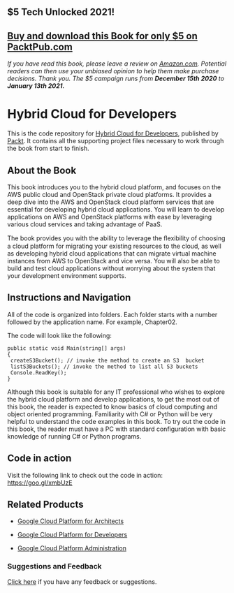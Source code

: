 ## $5 Tech Unlocked 2021!
[Buy and download this Book for only $5 on PacktPub.com](https://www.packtpub.com/product/hybrid-cloud-for-developers/9781788830874)
-----
*If you have read this book, please leave a review on [Amazon.com](https://www.amazon.com/gp/product/1788830873).     Potential readers can then use your unbiased opinion to help them make purchase decisions. Thank you. The $5 campaign         runs from __December 15th 2020__ to __January 13th 2021.__*

# Hybrid Cloud for Developers
This is the code repository for [Hybrid Cloud for Developers](https://www.packtpub.com/virtualization-and-cloud/hybrid-cloud-developers?utm_source=github&utm_medium=repository&utm_campaign=9781788830874), published by [Packt](https://www.packtpub.com/?utm_source=github). It contains all the supporting project files necessary to work through the book from start to finish.
## About the Book
This book introduces you to the hybrid cloud platform, and focuses on the AWS public cloud and OpenStack private cloud platforms. It provides a deep dive into the AWS and OpenStack cloud platform services that are essential for developing hybrid cloud applications. You will learn to develop applications on AWS and OpenStack platforms with ease by leveraging various cloud services and taking advantage of PaaS.

The book provides you with the ability to leverage the ﬂexibility of choosing a cloud platform for migrating your existing resources to the cloud, as well as developing hybrid cloud applications that can migrate virtual machine instances from AWS to OpenStack and vice versa. You will also be able to build and test cloud applications without worrying about the system that your development environment supports.


## Instructions and Navigation
All of the code is organized into folders. Each folder starts with a number followed by the application name. For example, Chapter02.



The code will look like the following:
```
public static void Main(string[] args)
{
 createS3Bucket(); // invoke the method to create an S3  bucket
 listS3Buckets(); // invoke the method to list all S3 buckets
 Console.ReadKey();
}
```

Although this book is suitable for any IT professional who wishes to explore the hybrid
cloud platform and develop applications, to get the most out of this book, the reader is
expected to know basics of cloud computing and object oriented programming. Familiarity
with C# or Python will be very helpful to understand the code examples in this book.
To try out the code in this book, the reader must have a PC with standard configuration
with basic knowledge of running C# or Python programs.

## Code in action
Visit the following link to check out the code in action: https://goo.gl/xmbUzE

## Related Products
* [Google Cloud Platform for Architects](https://www.packtpub.com/virtualization-and-cloud/google-cloud-platform-architects?utm_source=github&utm_medium=repository&utm_campaign=9781788834308)

* [Google Cloud Platform for Developers](https://www.packtpub.com/virtualization-and-cloud/google-cloud-platform-developers?utm_source=github&utm_medium=repository&utm_campaign=9781788837675)

* [Google Cloud Platform Administration](https://www.packtpub.com/virtualization-and-cloud/google-cloud-platform-administration?utm_source=github&utm_medium=repository&utm_campaign=9781788624350)

### Suggestions and Feedback
[Click here](https://docs.google.com/forms/d/e/1FAIpQLSe5qwunkGf6PUvzPirPDtuy1Du5Rlzew23UBp2S-P3wB-GcwQ/viewform) if you have any feedback or suggestions.
